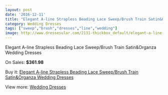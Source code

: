 ```yaml
---
layout: post
date: '2016-12-11'
title: "Elegant A-line Strapless Beading Lace Sweep/Brush Train Satin&Organza Wedding Dresses"
category: Wedding Dresses
tags: ["sweep","brush","dresses","line","wedding"]
image: http://www.dressesular.com/2131-thickbox_default/elegant-a-line-strapless-beading-lace-sweep-brush-train-satinorganza-wedding-dresses.jpg
---
```

Elegant A-line Strapless Beading Lace Sweep/Brush Train Satin&Organza Wedding Dresses

On Sales: **$361.98**
<a href="https://www.dressesular.com/wedding-dresses/800-elegant-a-line-strapless-beading-lace-sweep-brush-train-satinorganza-wedding-dresses.html"><amp-img layout="responsive" width="600" height="600" src="//www.dressesular.com/2131-thickbox_default/elegant-a-line-strapless-beading-lace-sweep-brush-train-satinorganza-wedding-dresses.jpg" alt="Elegant A-line Strapless Beading Lace Sweep/Brush Train Satin&Organza Wedding Dresses 0" /></a>
<a href="https://www.dressesular.com/wedding-dresses/800-elegant-a-line-strapless-beading-lace-sweep-brush-train-satinorganza-wedding-dresses.html"><amp-img layout="responsive" width="600" height="600" src="//www.dressesular.com/2132-thickbox_default/elegant-a-line-strapless-beading-lace-sweep-brush-train-satinorganza-wedding-dresses.jpg" alt="Elegant A-line Strapless Beading Lace Sweep/Brush Train Satin&Organza Wedding Dresses 1" /></a>

Buy it: [Elegant A-line Strapless Beading Lace Sweep/Brush Train Satin&Organza Wedding Dresses](https://www.dressesular.com/wedding-dresses/800-elegant-a-line-strapless-beading-lace-sweep-brush-train-satinorganza-wedding-dresses.html "Elegant A-line Strapless Beading Lace Sweep/Brush Train Satin&Organza Wedding Dresses")

View more: [Wedding Dresses](https://www.dressesular.com/3-wedding-dresses "Wedding Dresses")